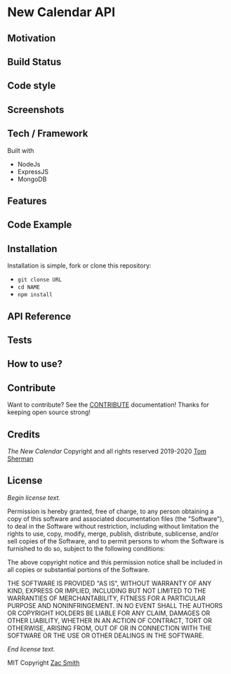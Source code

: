 # New Calendar API

## Motivation

## Build Status

## Code style

## Screenshots

## Tech / Framework

Built with

- NodeJs
- ExpressJS
- MongoDB

## Features

## Code Example

## Installation

Installation is simple, fork or clone this repository:

- `git clonse URL`
- `cd NAME`
- `npm install`

## API Reference

## Tests

## How to use?

## Contribute

Want to contribute? See the [CONTRIBUTE]() documentation! Thanks for keeping open source strong!

## Credits

_The New Calendar_ Copyright and all rights reserved 2019-2020 [Tom Sherman]()

## License

_Begin license text._

Permission is hereby granted, free of charge, to any person obtaining a copy of this software and associated documentation files (the "Software"), to deal in the Software without restriction, including without limitation the rights to use, copy, modify, merge, publish, distribute, sublicense, and/or sell copies of the Software, and to permit persons to whom the Software is furnished to do so, subject to the following conditions:

The above copyright notice and this permission notice shall be included in all copies or substantial portions of the Software.

THE SOFTWARE IS PROVIDED "AS IS", WITHOUT WARRANTY OF ANY KIND, EXPRESS OR IMPLIED, INCLUDING BUT NOT LIMITED TO THE WARRANTIES OF MERCHANTABILITY, FITNESS FOR A PARTICULAR PURPOSE AND NONINFRINGEMENT. IN NO EVENT SHALL THE AUTHORS OR COPYRIGHT HOLDERS BE LIABLE FOR ANY CLAIM, DAMAGES OR OTHER LIABILITY, WHETHER IN AN ACTION OF CONTRACT, TORT OR OTHERWISE, ARISING FROM, OUT OF OR IN CONNECTION WITH THE SOFTWARE OR THE USE OR OTHER DEALINGS IN THE SOFTWARE.

_End license text._

MIT Copyright [Zac Smith](https://github.com/mrzacsmith)
